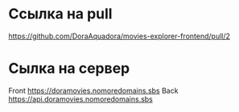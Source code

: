 # Ссылка на pull

https://github.com/DoraAquadora/movies-explorer-frontend/pull/2

# Cылка на сервер

Front https://doramovies.nomoredomains.sbs Back https://api.doramovies.nomoredomains.sbs